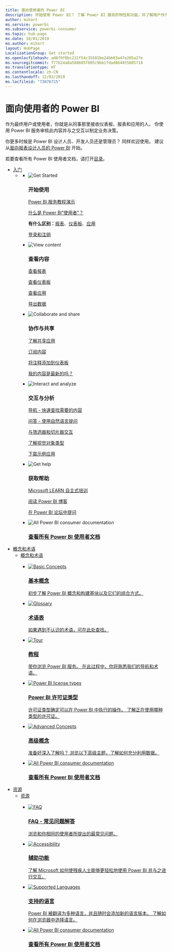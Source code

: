 ```yaml
---
title: 面向使用者的 Power BI
description: 开始使用 Power BI？ 了解 Power BI 服务的特性和功能，并了解用户作为 Power BI 使用者或最终用户可以使用它们执行哪些操作。
author: mihart
ms.service: powerbi
ms.subservice: powerbi-consumer
ms.topic: hub-page
ms.date: 10/01/2019
ms.author: mihart
layout: HubPage
LocalizationGroup: Get started
ms.openlocfilehash: ad6f9f0bc231f54c35501be24bb03a47e205a27e
ms.sourcegitcommit: f77b24a8a588605f005c9bb1fdad864955885718
ms.translationtype: HT
ms.contentlocale: zh-CN
ms.lasthandoff: 12/03/2019
ms.locfileid: "73876715"
---
```

<div id="main" class="v2">
      <div class="container">
            <h1 class="">面向使用者的 Power BI</h1>
            <p>作为<b></b>最终用户或使用者<b></b>，你就是从同事那里接收仪表板、报表和应用的人。 你使用 Power BI 服务审核此内容并与之交互以制定业务决策<b><i></i></b>。</p>
            <p>你更多时候是 Power BI 设计人员、开发人员还是管理员？ 同样欢迎使用。 建议从<a href="../power-bi-creator-landing.md">面向报表设计人员的 Power BI</a> 开始。</p>
            <p>若要查看所有 Power BI 使用者文档，请打开<a href="end-user-consumer.md">目录</a>。</p>
            <ul class="pivots">
            <li>
                <a href="#get-started" data-linktype="self-bookmark">入门</a>
                <ul id="get-started" class="cardsF">
                    <li>
                        <a data-default="true" href="#getstarted" data-linktype="self-bookmark"></a>
                        <ul id="getstarted" class="cardsF">
                            <li>
                                <div class="cardSize">
                                    <div class="cardPadding">
                                        <div class="card">
                                            <div class="cardImageOuter">
                                                <div class="cardImage">
                                                    <img alt="Get Started" src="media/end-user-consumer/get-started.svg" data-linktype="relative-path">
                                                </div>
                                            </div>
                                            <div class="cardText">
                                                <h3>开始使用</h3>
                                                <p><a href="/power-bi/consumer/end-user-reading-view" data-linktype="absolute-path">Power BI 服务教程演示</a></p>
                                                <p><a href="/power-bi/consumer/end-user-consumer" data-linktype="absolute-path">什么是 Power BI“使用者”？<b><i></i></b></a></p>
                                                <p><b>有什么区别：</b><a href="/power-bi/consumer/end-user-reports" data-linktype="absolute-path">报表</a>、<a href="/power-bi/consumer/end-user-dashboards" data-linktype="absolute-path">仪表板</a>、<a href="/power-bi/consumer/end-user-apps" data-linktype="absolute-path">应用</a></p>
                                                <p><a href="/power-bi/consumer/end-user-sign-in" data-linktype="absolute-path">登录和注销</a></p>
                                            </div>
                                        </div>
                                    </div>
                                </div>
                            </li>
                            <li>
                                <div class="cardSize">
                                    <div class="cardPadding">
                                        <div class="card">
                                            <div class="cardImageOuter">
                                                <div class="cardImage">
                                                    <img alt="View content" src="media/end-user-consumer/view-content.svg" data-linktype="relative-path">
                                                </div>
                                            </div>
                                            <div class="cardText">
                                                <h3>查看内容</h3>
                                                <p><a href="/power-bi/consumer/end-user-report-open" data-linktype="absolute-path">查看报表</a></p>
                                                <p><a href="/power-bi/consumer/end-user-dashboard-open" data-linktype="absolute-path">查看仪表板</a></p>
                                                <p><a href="/power-bi/consumer/end-user-app-view" data-linktype="absolute-path">查看应用</a></p>
                                                <p><a href="/power-bi/consumer/end-user-export" data-linktype="absolute-path">导出数据</a>
                                            </div>
                                        </div>
                                    </div>
                                </div>
                            </li>
                            <li>
                                <div class="cardSize">
                                    <div class="cardPadding">
                                        <div class="card">
                                            <div class="cardImageOuter">
                                                <div class="cardImage">
                                                    <img alt="Collaborate and share" src="media/end-user-consumer/collaborate-share.svg" data-linktype="relative-path">
                                                </div>
                                            </div>
                                            <div class="cardText">
                                                <h3>协作与共享</h3>
                                                <p><a href="/power-bi/consumer/end-user-apps" data-linktype="absolute-path">了解共享应用</a></p>
                                                <p><a href="/power-bi/consumer/end-user-subscribe" data-linktype="absolute-path">订阅内容</a></p>
                                                <p><a href="/power-bi/consumer/end-user-comment" data-linktype="absolute-path">将注释添加到仪表板</a></p>
                                                <p><a href="/power-bi/consumer/end-user-fresh" data-linktype="absolute-path">我的内容是最新的吗？</a></p>
                                            </div>
                                        </div>
                                    </div>
                                </div>
                            </li>
                            <li>
                                <div class="cardSize">
                                    <div class="cardPadding">
                                        <div class="card">
                                            <div class="cardImageOuter">
                                                <div class="cardImage">
                                                    <img alt="Interact and analyze" src="media/end-user-consumer/interact-analyze.svg" data-linktype="relative-path">
                                                </div>
                                            </div>
                                            <div class="cardText">
                                                <h3>交互与分析</h3>
                                                <p><a href="/power-bi/consumer/end-user-experience" data-linktype="absolute-path">导航 - 快速查找需要的内容</a></p>
                                                <p><a href="/power-bi/consumer/end-user-q-and-a" data-linktype="absolute-path">问答 - 使用自然语言提问</a></p>
                                                <p><a href="/power-bi/consumer/end-user-report-filter" data-linktype="absolute-path">与筛选器和切片器交互</a></p>
                                                <p><a href="/power-bi/consumer/end-user-visual-type" data-linktype="absolute-path">了解视觉对象类型</a></p>
                                                <p><a href="/power-bi/consumer/end-user-app-marketing" data-linktype="absolute-path">下载示例应用</a></p>
                                            </div>
                                        </div>
                                    </div>
                                </div>
                            </li>
                            <li>
                                <div class="cardSize">
                                    <div class="cardPadding">
                                        <div class="card">
                                            <div class="cardImageOuter">
                                                <div class="cardImage">
                                                    <img alt="Get help" src="media/end-user-consumer/get-help.svg" data-linktype="relative-path">
                                                </div>
                                            </div>
                                            <div class="cardText">
                                                <h3>获取帮助</h3>
                                            <p><a href="https://docs.microsoft.com/learn/paths/consume-data-with-power-bi/" data-linktype="absolute-path">Microsoft LEARN 自主式培训</a></p>
                                                <p><a href="https://powerbi.microsoft.com/blog/" data-linktype="absolute-path">阅读 Power BI 博客</a></p>
                                                <p><a href="https://community.powerbi.com/" data-linktype="absolute-path">在 Power BI 论坛中提问</a></p>
                                            </div>
                                        </div>
                                    </div>
                                </div>
                            </li>
                            <li>
                                <div class="cardSize">
                                    <div class="cardPadding">
                                        <div class="card">
                                            <div class="cardImageOuter">
                                                <div class="cardImage">
                                                    <img alt="All Power BI consumer documentation" src="media/end-user-consumer/see-all.svg" data-linktype="relative-path">
                                                </div>
                                            </div>
                                            <div class="cardText">
                                                <a href="end-user-consumer.md" data-linktype="absolute-path">
                                                <h3>查看所有 Power BI 使用者文档</h3></a>
                                            </div>
                                        </div>
                                    </div>
                                </div>
                            </li>
                        </ul>
                    </li>
                </ul>
            </li>
            <li>
                <a href="#concepts-terminology" data-linktype="self-bookmark">概念和术语</a>
                <ul id="concepts-terminology">
                    <li>
                        <a href="#conceptsterminology" data-linktype="self-bookmark">概念和术语</a>
                        <ul id="conceptsterminology" class="cardsC">
                            <br>
                            <li>
                                <a href="/power-bi/consumer/End-user-basic-concepts" data-linktype="absolute-path">
                                    <div class="cardSize">
                                        <div class="cardPadding">
                                            <div class="card">
                                                <div class="cardImageOuter">
                                                    <div class="cardImage bgdAccent1">
                                                        <img src="media/end-user-consumer/basic-concepts.svg" alt="Basic Concepts" data-linktype="relative-path">
                                                    </div>
                                                </div>
                                                <div class="cardText">
                                                    <h3>基本概念</h3>
                                                    <p>初步了解 Power BI 概念和构建基块以及它们的组合方式。</p>
                                                </div>
                                            </div>
                                        </div>
                                    </div>
                                </a>
                            </li>
                            <li>
                                <a href="/power-bi/consumer/End-user-glossary" data-linktype="absolute-path">
                                    <div class="cardSize">
                                        <div class="cardPadding">
                                            <div class="card">
                                                <div class="cardImageOuter">
                                                    <div class="cardImage bgdAccent1">
                                                        <img src="media/end-user-consumer/glossary.svg" alt="Glossary" data-linktype="relative-path">
                                                    </div>
                                                </div>
                                                <div class="cardText">
                                                    <h3>术语表</h3>
                                                    <p>如果遇到不认识的术语，可在此处查找。</p>
                                                </div>
                                            </div>
                                        </div>
                                    </div>
                                </a>
                            </li>
                            <li>
                                <a href="/power-bi/consumer/end-user-experience" data-linktype="absolute-path">
                                    <div class="cardSize">
                                        <div class="cardPadding">
                                            <div class="card">
                                                <div class="cardImageOuter">
                                                    <div class="cardImage bgdAccent1">
                                                        <img src="media/end-user-consumer/tour.svg" alt="Tour" data-linktype="relative-path">
                                                    </div>
                                                </div>
                                                <div class="cardText">
                                                    <h3>教程</h3>
                                                    <p>带你浏览 Power BI 服务。 在此过程中，你将熟悉我们的导航和术语。</p>
                                                </div>
                                            </div>
                                        </div>
                                    </div>
                                </a>
                            </li>
                            <li>
                                <a href="/power-bi/service-admin-licensing-organization" data-linktype="absolute-path">
                                    <div class="cardSize">
                                        <div class="cardPadding">
                                            <div class="card">
                                                <div class="cardImageOuter">
                                                    <div class="cardImage bgdAccent1">
                                                        <img src="media/end-user-consumer/power-bi-license-types.svg" alt="Power BI license types" data-linktype="relative-path">
                                                    </div>
                                                </div>
                                                <div class="cardText">
                                                    <h3>Power BI 许可证类型</h3>
                                                    <p>许可证类型确定可以在 Power BI 中执行的操作。 了解正在使用哪种类型的许可证。</p>
                                                </div>
                                            </div>
                                        </div>
                                    </div>
                                </a>
                            </li>
                            <li>
                                <a href="/power-bi/consumer/end-user-featured" data-linktype="absolute-path">
                                    <div class="cardSize">
                                        <div class="cardPadding">
                                            <div class="card">
                                                <div class="cardImageOuter">
                                                    <div class="cardImage bgdAccent1">
                                                        <img src="media/end-user-consumer/advanced-concepts.svg" alt="Advanced Concepts" data-linktype="relative-path">
                                                    </div>
                                                </div>
                                                <div class="cardText">
                                                    <h3>高级概念</h3>
                                                    <p>准备好深入了解吗？ 浏览以下高级主题，了解如何充分利用数据。 </p>
                                                </div>
                                            </div>
                                        </div>
                                    </div>
                                </a>
                            </li>
                            <li>
                                <a href="end-user-consumer.md" data-linktype="absolute-path">
                                    <div class="cardSize">
                                        <div class="cardPadding">
                                            <div class="card">
                                                <div class="cardImageOuter">
                                                    <div class="cardImage bgdAccent1">
                                                        <img src="media/end-user-consumer/See_All_400x140.svg" alt="All Power BI consumer documentation" data-linktype="relative-path">
                                                    </div>
                                                </div>
                                                <div class="cardText">
                                                    <h3>查看所有 Power BI 使用者文档</h3>
                                                </div>
                                            </div>
                                        </div>
                                    </div>
                                </a>
                            </li>
                        </ul>
                    </li>
                </ul>
            </li>
            <li>
                <a href="#resources" data-linktype="self-bookmark">资源</a>
                <ul id="resources">
                    <li>
                        <a href="#resources" data-linktype="self-bookmark">资源</a>
                        <ul id="resources" class="cardsC">
                            <br>
                            <li>
                                <a href="/power-bi/consumer/end-user-faq" data-linktype="absolute-path">
                                    <div class="cardSize">
                                        <div class="cardPadding">
                                            <div class="card">
                                                <div class="cardImageOuter">
                                                    <div class="cardImage bgdAccent1">
                                                        <img src="media/end-user-consumer/faq.svg" alt="FAQ" data-linktype="relative-path">
                                                    </div>
                                                </div>
                                                <div class="cardText">
                                                    <h3>FAQ - 常见问题解答</h3>
                                                    <p>浏览和你相同的使用者所提出的最常见问题。</p>
                                                </div>
                                            </div>
                                        </div>
                                    </div>
                                </a>
                            </li>
                            <li>
                                <a href="/power-bi/desktop-accessibility" data-linktype="absolute-path">
                                    <div class="cardSize">
                                        <div class="cardPadding">
                                            <div class="card">
                                                <div class="cardImageOuter">
                                                    <div class="cardImage bgdAccent1">
                                                        <img src="media/end-user-consumer/accessibility.svg" alt="Accessibility" data-linktype="relative-path">
                                                    </div>
                                                </div>
                                                <div class="cardText">
                                                    <h3>辅助功能</h3>
                                                    <p>了解 Microsoft 如何使残疾人士能够更轻松地使用 Power BI 并与之进行交互。 </p>
                                                </div>
                                            </div>
                                        </div>
                                    </div>
                                </a>
                            </li>
                            <li>
                                <a href="/power-bi/supported-languages-countries-regions" data-linktype="absolute-path">
                                    <div class="cardSize">
                                        <div class="cardPadding">
                                            <div class="card">
                                                <div class="cardImageOuter">
                                                    <div class="cardImage bgdAccent1">
                                                        <img src="media/end-user-consumer/supported-languages.svg" alt="Supported Languages" data-linktype="relative-path">
                                                    </div>
                                                </div>
                                                <div class="cardText">
                                                    <h3>支持的语言</h3>
                                                    <p>Power BI 被翻译为多种语言，并且随时会添加新的语言版本。 了解如何在浏览器中选择语言。 </p>
                                                </div>
                                            </div>
                                        </div>
                                    </div>
                                </a>
                            </li>
                            <li>
                                <a href="end-user-consumer.md" data-linktype="absolute-path">
                                    <div class="cardSize">
                                        <div class="cardPadding">
                                            <div class="card">
                                                <div class="cardImageOuter">
                                                    <div class="cardImage bgdAccent1">
                                                        <img src="media/end-user-consumer/See_All_400x140.svg" alt="All Power BI consumer documentation" data-linktype="relative-path">
                                                    </div>
                                                </div>
                                                <div class="cardText">
                                                    <h3>查看所有 Power BI 使用者文档</h3>
                                                </div>
                                            </div>
                                        </div>
                                    </div>
                                </a>
                            </li>
                        </ul>
                    </li>
                </ul>
            </li>
            </ul> 
      </div>
</div>
